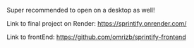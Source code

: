 Super recommended to open on a desktop as well!

Link to final project on Render:
https://sprintify.onrender.com/

Link to frontEnd: 
https://github.com/omrizb/sprintify-frontend
